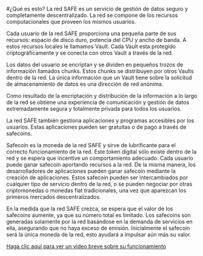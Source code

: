 #¿Qué es esto?
La red SAFE es un servicio de gestión de datos seguro y completamente descentralizado. La red se compone de los recursos computacionales que proveen los mismos usuarios.

Cada usuario de la red SAFE proporciona una pequeña parte de sus recursos: espacio de disco duro, potencia del CPU y ancho de banda. A estos recursos locales le llamamos Vault. Cada Vault esta protegido criptográficamente y se conecta con otros Vault a través de la red.

Los datos del usuario se encriptan y se dividen en pequeños trozos de información llamados chunks. Estos chunks se distribuyen por otros Vaults dentro de la red. La única información que un Vault tiene sobre la solicitud de almacenamiento de datos es una dirección de red anónima.

Como resultado de la encriptación y distribución de la información a lo largo de la red se obtiene una experiencia de comunicación y gestión de datos extremadamente segura y totalmente privada para todos los usuarios.

La red SAFE también gestiona aplicaciones y programas accesibles por los usuarios. Estas aplicaciones pueden ser gratuitas o de pago a través de safecoins.

Safecoin es la moneda de la red SAFE y sirve de lubrificante para el correcto funcionamiento de la red. Este token digital sólo existe dentro de la red y se espera que incentive un comportamiento adecuado. Cada usuario puede ganar safecoin aportando recursos a la red. De la misma manera, los desarrolladores de aplicaciones pueden ganar safecoin mediante la creación de aplicaciones. Estos safecoin pueden ser intercambiados por cualquier tipo de servicio dentro de la red, o se pueden negociar por otras criptomonedas o monedas fiat tradicionales, una vez que aparezcan los primeros mercados descentralizados.

En la medida que la red SAFE crezca, se espera que el valor de los safecoins aumente, ya que su número total es limitado. Los safecoins son generadas solamente por la red basándose en la demanda de servicios en ella, asegurando que no haya exceso de emisión. Inicialmente el safecoin será la única moneda de la red, esto ayudará a impulsar aún más su valor.

[Haga clic aquí para ver un video breve sobre su funcionamiento](https://www.youtube.com/watch?v=RdGH40oUVDY)

